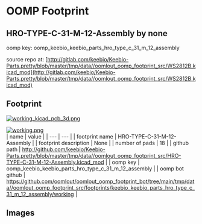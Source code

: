 # OOMP Footprint  
## HRO-TYPE-C-31-M-12-Assembly  by none  
  
oomp key: oomp_keebio_keebio_parts_hro_type_c_31_m_12_assembly  
  
source repo at: [http://gitlab.com/keebio/Keebio-Parts.pretty/blob/master/tmp/data//oomlout_oomp_footprint_src/WS2812B.kicad_mod](http://gitlab.com/keebio/Keebio-Parts.pretty/blob/master/tmp/data//oomlout_oomp_footprint_src/WS2812B.kicad_mod)  
## Footprint  
  
[![working_kicad_pcb_3d.png](working_kicad_pcb_3d_600.png)](working_kicad_pcb_3d.png)  
  
[![working.png](working_600.png)](working.png)  
| name | value | 
| --- | --- | 
| footprint name | HRO-TYPE-C-31-M-12-Assembly | 
| footprint description | None | 
| number of pads | 18 | 
| github path | http://github.com/keebio/Keebio-Parts.pretty/blob/master/tmp/data//oomlout_oomp_footprint_src/HRO-TYPE-C-31-M-12-Assembly.kicad_mod | 
| oomp key | oomp_keebio_keebio_parts_hro_type_c_31_m_12_assembly | 
| oomp bot github | https://github.com/oomlout/oomlout_oomp_footprint_bot/tree/main/tmp/data//oomlout_oomp_footprint_src/footprints/keebio_keebio_parts_hro_type_c_31_m_12_assembly/working | 
## Images  
